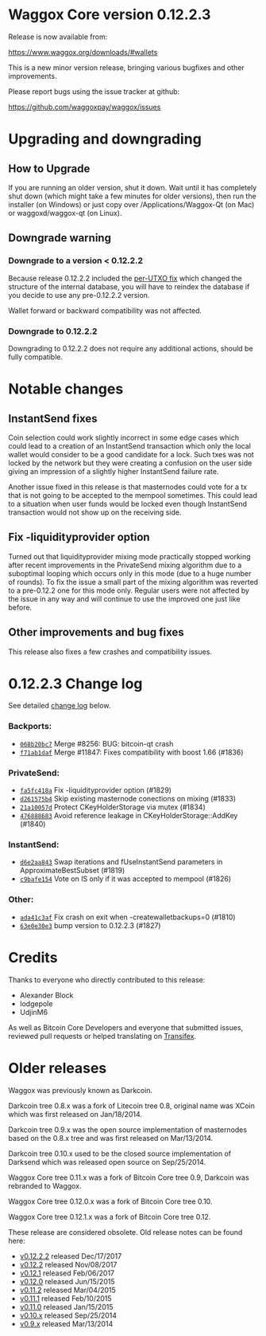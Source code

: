 Waggox Core version 0.12.2.3
==========================

Release is now available from:

  <https://www.waggox.org/downloads/#wallets>

This is a new minor version release, bringing various bugfixes and other
improvements.

Please report bugs using the issue tracker at github:

  <https://github.com/waggoxpay/waggox/issues>


Upgrading and downgrading
=========================

How to Upgrade
--------------

If you are running an older version, shut it down. Wait until it has completely
shut down (which might take a few minutes for older versions), then run the
installer (on Windows) or just copy over /Applications/Waggox-Qt (on Mac) or
waggoxd/waggox-qt (on Linux).

Downgrade warning
-----------------

### Downgrade to a version < 0.12.2.2

Because release 0.12.2.2 included the [per-UTXO fix](release-notes/waggox/release-notes-0.12.2.2.md#per-utxo-fix)
which changed the structure of the internal database, you will have to reindex
the database if you decide to use any pre-0.12.2.2 version.

Wallet forward or backward compatibility was not affected.

### Downgrade to 0.12.2.2

Downgrading to 0.12.2.2 does not require any additional actions, should be
fully compatible.

Notable changes
===============

InstantSend fixes
-----------------

Coin selection could work slightly incorrect in some edge cases which could
lead to a creation of an InstantSend transaction which only the local wallet
would consider to be a good candidate for a lock. Such txes was not locked by
the network but they were creating a confusion on the user side giving an
impression of a slightly higher InstantSend failure rate.

Another issue fixed in this release is that masternodes could vote for a tx
that is not going to be accepted to the mempool sometimes. This could lead to
a situation when user funds would be locked even though InstantSend transaction
would not show up on the receiving side.

Fix -liquidityprovider option
-----------------------------

Turned out that liquidityprovider mixing mode practically stopped working after
recent improvements in the PrivateSend mixing algorithm due to a suboptimal
looping which occurs only in this mode (due to a huge number of rounds). To fix
the issue a small part of the mixing algorithm was reverted to a pre-0.12.2 one
for this mode only. Regular users were not affected by the issue in any way and
will continue to use the improved one just like before.

Other improvements and bug fixes
--------------------------------

This release also fixes a few crashes and compatibility issues.


0.12.2.3 Change log
===================

See detailed [change log](https://github.com/waggoxpay/waggox/compare/v0.12.2.2...waggoxpay:v0.12.2.3) below.

### Backports:
- [`068b20bc7`](https://github.com/waggoxpay/waggox/commit/068b20bc7) Merge #8256: BUG: bitcoin-qt crash
- [`f71ab1daf`](https://github.com/waggoxpay/waggox/commit/f71ab1daf) Merge #11847: Fixes compatibility with boost 1.66 (#1836)

### PrivateSend:
- [`fa5fc418a`](https://github.com/waggoxpay/waggox/commit/fa5fc418a) Fix -liquidityprovider option (#1829)
- [`d261575b4`](https://github.com/waggoxpay/waggox/commit/d261575b4) Skip existing masternode conections on mixing (#1833)
- [`21a10057d`](https://github.com/waggoxpay/waggox/commit/21a10057d) Protect CKeyHolderStorage via mutex (#1834)
- [`476888683`](https://github.com/waggoxpay/waggox/commit/476888683) Avoid reference leakage in CKeyHolderStorage::AddKey (#1840)

### InstantSend:
- [`d6e2aa843`](https://github.com/waggoxpay/waggox/commit/d6e2aa843) Swap iterations and fUseInstantSend parameters in ApproximateBestSubset (#1819)
- [`c9bafe154`](https://github.com/waggoxpay/waggox/commit/c9bafe154) Vote on IS only if it was accepted to mempool (#1826)

### Other:
- [`ada41c3af`](https://github.com/waggoxpay/waggox/commit/ada41c3af) Fix crash on exit when -createwalletbackups=0 (#1810)
- [`63e0e30e3`](https://github.com/waggoxpay/waggox/commit/63e0e30e3) bump version to 0.12.2.3 (#1827)

Credits
=======

Thanks to everyone who directly contributed to this release:

- Alexander Block
- lodgepole
- UdjinM6

As well as Bitcoin Core Developers and everyone that submitted issues,
reviewed pull requests or helped translating on
[Transifex](https://www.transifex.com/projects/p/waggox/).


Older releases
==============

Waggox was previously known as Darkcoin.

Darkcoin tree 0.8.x was a fork of Litecoin tree 0.8, original name was XCoin
which was first released on Jan/18/2014.

Darkcoin tree 0.9.x was the open source implementation of masternodes based on
the 0.8.x tree and was first released on Mar/13/2014.

Darkcoin tree 0.10.x used to be the closed source implementation of Darksend
which was released open source on Sep/25/2014.

Waggox Core tree 0.11.x was a fork of Bitcoin Core tree 0.9,
Darkcoin was rebranded to Waggox.

Waggox Core tree 0.12.0.x was a fork of Bitcoin Core tree 0.10.

Waggox Core tree 0.12.1.x was a fork of Bitcoin Core tree 0.12.

These release are considered obsolete. Old release notes can be found here:

- [v0.12.2.2](release-notes/waggox/release-notes-0.12.2.2.md) released Dec/17/2017
- [v0.12.2](release-notes/waggox/release-notes-0.12.2.md) released Nov/08/2017
- [v0.12.1](release-notes/waggox/release-notes-0.12.1.md) released Feb/06/2017
- [v0.12.0](release-notes/waggox/release-notes-0.12.0.md) released Jun/15/2015
- [v0.11.2](release-notes/waggox/release-notes-0.11.2.md) released Mar/04/2015
- [v0.11.1](release-notes/waggox/release-notes-0.11.1.md) released Feb/10/2015
- [v0.11.0](release-notes/waggox/release-notes-0.11.0.md) released Jan/15/2015
- [v0.10.x](release-notes/waggox/release-notes-0.10.0.md) released Sep/25/2014
- [v0.9.x](release-notes/waggox/release-notes-0.9.0.md) released Mar/13/2014

